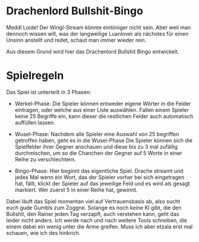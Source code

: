 ﻿# Drachenlord Bullshit-Bingo

Meddl Loide! Der Wingl-Stream könnte eintöniger nicht sein. Aber weil
man dennoch wissen will, was der langweilige Luanlover als nächstes
für einen Unsinn anstellt und redet, schaut man immer wieder rein.

Aus diesem Grund wird hier das Drachenlord Bullshit Bingo entwickelt.

# Spielregeln
Das Spiel ist unterteilt in 3 Phasen:

 - Werkel-Phase:
    Die Spieler können entweder eigene Wörter in die Felder eintragen, oder welche aus einer Liste 
    auswählen. Fallen einem Spieler keine 25 Begriffe ein, kann dieser die restlichen Felder auch
    automatisch auffüllen lassen.

 - Wusel-Phase: 
    Nachdem alle Spieler eine Auswahl von 25 begriffen getroffen haben, geht es in die Wusel-Phase
    Die Spieler können sich die Spielfelder ihrer Gegner anschauen und diese bis zu 3 mal zufällig 
    durchmischen, um so die Chanchen der Gegner auf 5 Worte in einer Reihe zu verschlechtern.

 - Bingo-Phase:
    Hier beginnt das eigentliche Spiel. Drache streamt und jedes Mal wenn ein Wort, das der Spieler vorher
    bei sich eingetragen hat, fällt, klickt der Spieler auf das jeweilige Feld und es wird als gesagt markiert.
    Wer zuerst 5 in einer Reihe hat, gewinnt.

Dabei läuft das Spiel momentan viel auf Vertrauensbasis ab, also sucht euch gude Gumbls zum Zoggne. Solange es noch keine KI gibt, die den Bullshit, den Rainer jeden Tag verzapft, auch verstehen kann, geht das leider nicht anders. Ich werde nach und nach weitere Tools schreiben, die einem dabei ein wenig unter die Arme greifen. Muss ich aber etzala erst mal schauen, wie ich des hinkrich.
